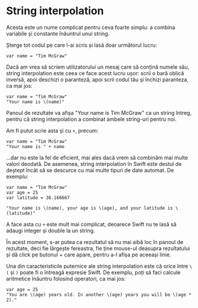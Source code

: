 # String interpolation

Acesta este un nume complicat pentru ceva foarte simplu: a combina variabile și constante înăuntrul unui string. 

Șterge tot codul pe care l-ai scris și lasă doar următorul lucru:

    var name = "Tim McGraw"

Dacă am vrea să scriem utilizatorului un mesaj care să conțină numele său, string interpolation este ceea ce face acest lucru ușor: scrii o bară oblică inversă, apoi deschizi o paranteză, apoi scrii codul tău și închizi paranteza, ca mai jos:

    var name = "Tim McGraw"
    "Your name is \(name)"

Panoul de rezultate va afișa "Your name is Tim McGraw" ca un string întreg, pentru că string interpolation a combinat ambele string-uri pentru noi.

Am fi putut scrie asta și cu `+`, precum: 

    var name = "Tim McGraw"
    "Your name is " + name

…dar nu este la fel de eficient, mai ales dacă vrem să combinăm mai multe valori deodată. De asemenea, string interpolation în Swift este destul de deștept încât să se descurce cu mai multe tipuri de date automat. De exemplu:

    var name = "Tim McGraw"
    var age = 25
    var latitude = 36.166667

    "Your name is \(name), your age is \(age), and your latitude is \(latitude)"

A face asta cu `+` este mult mai complicat, deoarece Swift nu te lasă să adaugi integer și double la un string.

În acest moment, s-ar putea ca rezultatul să nu mai aibă loc în panoul de rezultate, deci fie lărgește fereastra, fie ține mouse-ul deasupra rezultatului și dă click pe butonul + care apare, pentru a-l afișa pe aceeași linie.

Una din caracteristicile puternice ale string interpolation este că orice între `\(` și `)` poate fi o întreagă expresie Swift. De exemplu, poți să faci calcule aritmetice înăuntru folosind operatori, ca mai jos:

    var age = 25
    "You are \(age) years old. In another \(age) years you will be \(age * 2)."
